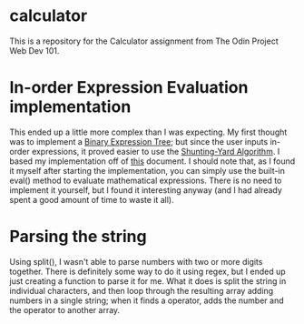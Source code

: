 # calculator
This is a repository for the Calculator assignment from The Odin Project Web Dev 101.
# In-order Expression Evaluation implementation
This ended up a little more complex than I was expecting. My first thought was to implement a [Binary Expression Tree](https://en.wikipedia.org/wiki/Binary_expression_tree); but since the user inputs in-order expressions, it proved easier to use the [Shunting-Yard Algorithm](https://en.wikipedia.org/wiki/Shunting-yard_algorithm). I based my implementation off of [this](https://www.cis.upenn.edu/~matuszek/cit594-2002/Assignments/5-expressions.html) document.
I should note that, as I found it myself after starting the implementation, you can simply use the built-in eval() method to evaluate mathematical expressions. There is no need to implement it yourself, but I found it interesting anyway (and I had already spent a good amount of time to waste it all).
# Parsing the string
Using split(), I wasn't able to parse numbers with two or more digits together. There is definitely some way to do it using regex, but I ended up just creating a function to parse it for me. What it does is split the string in individual characters, and then loop through the resulting array adding numbers in a single string; when it finds a operator, adds the number and the operator to another array.